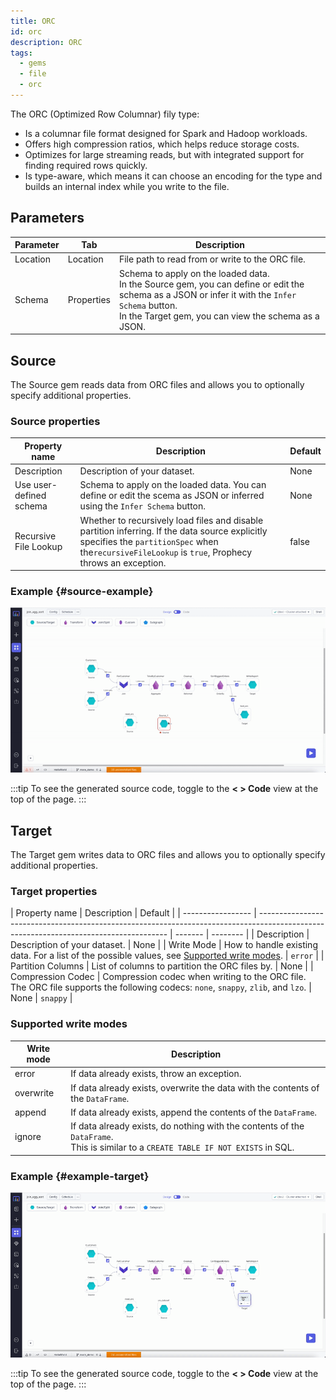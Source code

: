 ```yaml
---
title: ORC
id: orc
description: ORC
tags:
  - gems
  - file
  - orc
---
```


The ORC (Optimized Row Columnar) fily type:

- Is a columnar file format designed for Spark and Hadoop workloads.
- Offers high compression ratios, which helps reduce storage costs.
- Optimizes for large streaming reads, but with integrated support for finding required rows quickly.
- Is type-aware, which means it can choose an encoding for the type and builds an internal index while you write to the file.

## Parameters

| Parameter | Tab        | Description                                                                                                                                                                                                   |
| --------- | ---------- | ------------------------------------------------------------------------------------------------------------------------------------------------------------------------------------------------------------- |
| Location  | Location   | File path to read from or write to the ORC file.                                                                                                                                                              |
| Schema    | Properties | Schema to apply on the loaded data. <br/>In the Source gem, you can define or edit the schema as a JSON or infer it with the `Infer Schema` button.<br/>In the Target gem, you can view the schema as a JSON. |

## Source

The Source gem reads data from ORC files and allows you to optionally specify additional properties.

### Source properties

| Property name           | Description                                                                                                                                                                                           | Default |
| ----------------------- | ----------------------------------------------------------------------------------------------------------------------------------------------------------------------------------------------------- | ------- |
| Description             | Description of your dataset.                                                                                                                                                                          | None    |
| Use user-defined schema | Schema to apply on the loaded data. You can define or edit the scema as JSON or inferred using the `Infer Schema` button.                                                                             | None    |
| Recursive File Lookup   | Whether to recursively load files and disable partition inferring. If the data source explicitly specifies the `partitionSpec` when the`recursiveFileLookup` is `true`, Prophecy throws an exception. | false   |

### Example {#source-example}

![ORC source example](./img/orc/orc-source.gif)

:::tip
To see the generated source code, toggle to the **< > Code** view at the top of the page.
:::

## Target

The Target gem writes data to ORC files and allows you to optionally specify additional properties.

### Target properties

| Property name     | Description                                                                                                                           | Default |
| ----------------- | ------------------------------------------------------------------------------------------------------------------------------------- | ------- | -------- |
| Description       | Description of your dataset.                                                                                                          | None    |
| Write Mode        | How to handle existing data. For a list of the possible values, see [Supported write modes](#supported-write-modes).                  | `error` |
| Partition Columns | List of columns to partition the ORC files by.                                                                                        | None    |
| Compression Codec | Compression codec when writing to the ORC file. <br/>The ORC file supports the following codecs: `none`, `snappy`, `zlib`, and `lzo`. | None    | `snappy` |

### Supported write modes

| Write mode | Description                                                                                                                             |
| ---------- | --------------------------------------------------------------------------------------------------------------------------------------- |
| error      | If data already exists, throw an exception.                                                                                             |
| overwrite  | If data already exists, overwrite the data with the contents of the `DataFrame`.                                                        |
| append     | If data already exists, append the contents of the `DataFrame`.                                                                         |
| ignore     | If data already exists, do nothing with the contents of the `DataFrame`. <br/>This is similar to a `CREATE TABLE IF NOT EXISTS` in SQL. |

### Example {#example-target}

![ORC target example](./img/orc/orc-target.gif)

:::tip
To see the generated source code, toggle to the **< > Code** view at the top of the page.
:::
